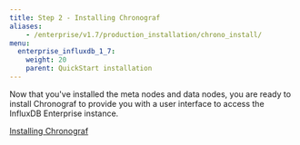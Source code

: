 ```yaml
---
title: Step 2 - Installing Chronograf
aliases:
    - /enterprise/v1.7/production_installation/chrono_install/
menu:
  enterprise_influxdb_1_7:
    weight: 20
    parent: QuickStart installation
---
```


Now that you've installed the meta nodes and data nodes, you are ready to install Chronograf
to provide you with a user interface to access the InfluxDB Enterprise instance.

[Installing Chronograf](/chronograf/latest/introduction/installation/)
